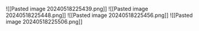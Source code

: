 ![[Pasted image 20240518225439.png]]
![[Pasted image 20240518225448.png]]
![[Pasted image 20240518225456.png]]
![[Pasted image 20240518225506.png]]
